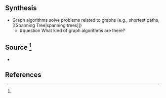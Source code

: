 ## Synthesis
- Graph algorithms solve problems related to graphs (e.g., shortest paths, [[Spanning Tree|spanning trees]])
	- #question What kind of graph algorithms are there?
## Source [^1]
- 
## References

[^1]: 